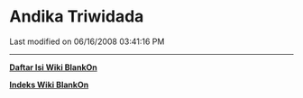 # Andika Triwidada

Last modified on 06/16/2008 03:41:16 PM
 
---
[**Daftar Isi Wiki BlankOn**](/DaftarIsi/README.md)
 
[**Indeks Wiki BlankOn**](/Indeks.md)
